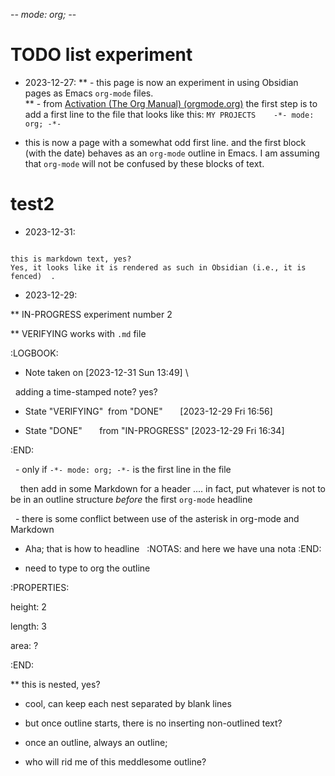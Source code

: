 -*- mode: org; -*-
# TODO list experiment  

* 2023-12-27:
** - this page is now an experiment in using Obsidian pages as Emacs `org-mode` files.  
** - from [Activation (The Org Manual) (orgmode.org)](https://orgmode.org/manual/Activation.html) the first step is to add a first line to the file that looks like this: `MY PROJECTS    -*- mode: org; -*-`

- this is now a page with a somewhat odd first line. and the first block (with the date) behaves as an `org-mode` outline in Emacs. I am assuming that `org-mode` will not be confused by these blocks of text.  

# test2  

- 2023-12-31:
```

this is markdown text, yes?
Yes, it looks like it is rendered as such in Obsidian (i.e., it is
fenced)  .

```
 
* 2023-12-29:

** IN-PROGRESS experiment number 2

** VERIFYING works with `.md` file

:LOGBOOK:

- Note taken on [2023-12-31 Sun 13:49] \\

  adding a time-stamped note? yes?

- State "VERIFYING"  from "DONE"       [2023-12-29 Fri 16:56]

- State "DONE"       from "IN-PROGRESS" [2023-12-29 Fri 16:34]

:END:

  - only if `-*- mode: org; -*-` is the first line in the file

    then add in some Markdown for a header .... in fact, put whatever is not to be in an outline structure _before_ the first `org-mode` headline

  - there is some conflict between use of the asterisk in org-mode and Markdown

* Aha; that is how to headline  
:NOTAS:
and here we have una nota
:END:


  

* need to type to org the outline

:PROPERTIES:

height: 2

length: 3

area: ?

:END:

  

** this is nested, yes?

- cool, can keep each nest separated by blank lines

- but once outline starts, there is no inserting non-outlined text?

  

  

* once an outline, always an outline;

- who will rid me of this meddlesome outline?


